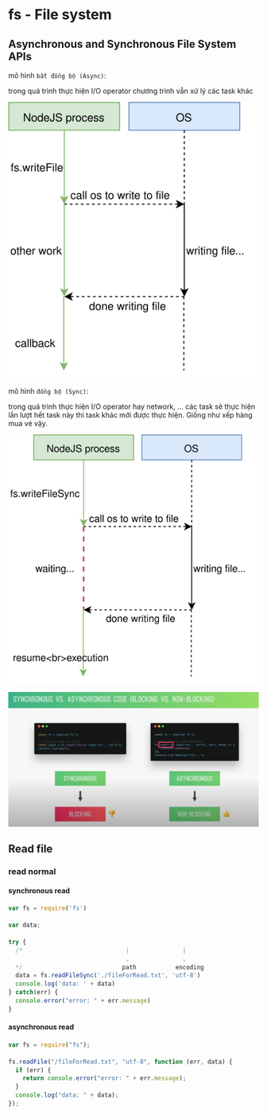 # fs - File system

## Asynchronous and Synchronous File System APIs

mô hình `bất đồng bộ (Async)`:

trong quá trình thực hiện I/O operator chương trình vẫn xử lý các task khác

![async](../assets/async-api.svg)

mô hình `đồng bộ (Sync)`:

trong quá trình thực hiện I/O operator hay network, ... các task sẽ thực hiện lần lượt hết task này thì task khác mới
được thực hiện. Giống như xếp hàng mua vé vậy.

![sync](../assets/sync-api.svg)

![](../assets/read-sync-and-async.png)

## Read file

### read normal

#### synchronous read

```js
var fs = require('fs')

var data;

try {
  /*                             |               |
                                 ⌄               ⌄
  */                            path           encoding
  data = fs.readFileSync('./fileForRead.txt', 'utf-8')
  console.log('data: ' + data)
} catch(err) {
  console.error("error: " + err.message)
}

```

#### asynchronous read

```js
var fs = require("fs");

fs.readFile("/fileForRead.txt", "utf-8", function (err, data) {
  if (err) {
    return console.error("error: " + err.message);
  }
  console.log("data: " + data);
});
```
